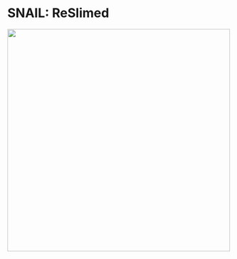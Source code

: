 # SNAIL: ReSlimed

<a href="https://www.youtube.com/watch?v=dQw4w9WgXcQ">
<img src="./SpecialContent/SnailReloaded_Logo.png" width=500 height=500 onclick="rollIt()"></img>
</a>